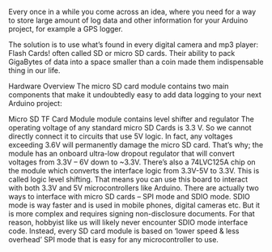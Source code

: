 Every once in a while you come across an idea, where you need for a way to store large amount of log data and other information for your Arduino project, for example a GPS logger.

The solution is to use what’s found in every digital camera and mp3 player: Flash Cards! often called SD or micro SD cards. Their ability to pack GigaBytes of data into a space smaller than a coin made them indispensable thing in our life.

Hardware Overview
The micro SD card module contains two main components that make it undoubtedly easy to add data logging to your next Arduino project:

Micro SD TF Card Module module contains level shifter and regulator
The operating voltage of any standard micro SD Cards is 3.3 V. So we cannot directly connect it to circuits that use 5V logic. In fact, any voltages exceeding 3.6V will permanently damage the micro SD card. That’s why; the module has an onboard ultra-low dropout regulator that will convert voltages from 3.3V – 6V down to ~3.3V.
There’s also a 74LVC125A chip on the module which converts the interface logic from 3.3V-5V to 3.3V. This is called logic level shifting. That means you can use this board to interact with both 3.3V and 5V microcontrollers like Arduino.
There are actually two ways to interface with micro SD cards – SPI mode and SDIO mode. SDIO mode is way faster and is used in mobile phones, digital cameras etc. But it is more complex and requires signing non-disclosure documents. For that reason, hobbyist like us will likely never encounter SDIO mode interface code. Instead, every SD card module is based on ‘lower speed & less overhead’ SPI mode that is easy for any microcontroller to use.

